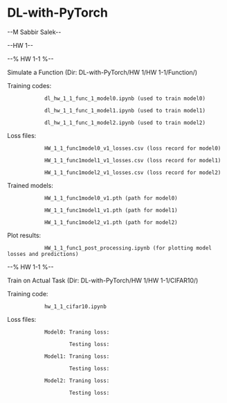 # DL-with-PyTorch
--M Sabbir Salek--

--HW 1--

--% HW 1-1 %--

Simulate a Function (Dir: DL-with-PyTorch/HW 1/HW 1-1/Function/)

Training codes: 

                dl_hw_1_1_func_1_model0.ipynb (used to train model0)

                dl_hw_1_1_func_1_model1.ipynb (used to train model1)
                
                dl_hw_1_1_func_1_model2.ipynb (used to train model2)
                
Loss files: 

                HW_1_1_func1model0_v1_losses.csv (loss record for model0)
                
                HW_1_1_func1model1_v1_losses.csv (loss record for model1)
                
                HW_1_1_func1model2_v1_losses.csv (loss record for model2)

Trained models:

                HW_1_1_func1model0_v1.pth (path for model0)
                
                HW_1_1_func1model1_v1.pth (path for model1)
                
                HW_1_1_func1model2_v1.pth (path for model2)
                
Plot results:

                HW_1_1_func1_post_processing.ipynb (for plotting model losses and predictions)



--% HW 1-1 %--

Train on Actual Task (Dir: DL-with-PyTorch/HW 1/HW 1-1/CIFAR10/)

Training code: 

                hw_1_1_cifar10.ipynb
                
Loss files: 

                Model0: Traning loss:
                
                        Testing loss:
                        
                Model1: Traning loss:
                
                        Testing loss:
                        
                Model2: Traning loss:
                
                        Testing loss:
